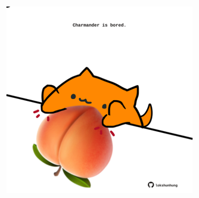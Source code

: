 <!-- built at 05/05/2025, 22:00:40 UTC -->
<p align="center">
  <img width="500" height="500" src="./ReadmeImage.svg">
</p>
